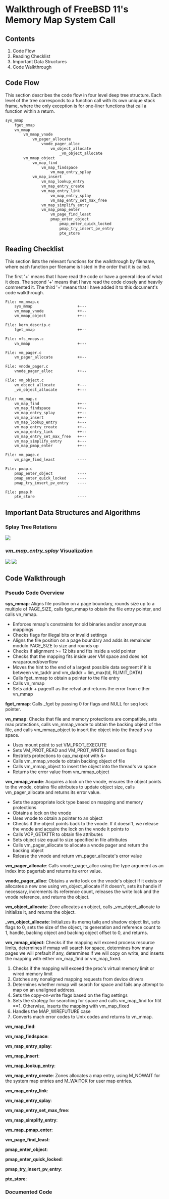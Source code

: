 # Walkthrough of FreeBSD 11's Memory Map System Call

## Contents

1. Code Flow
2. Reading Checklist
3. Important Data Structures
4. Code Walkthrough

## Code Flow

This section describes the code flow in four level deep tree structure.
Each level of the tree corresponds to a function call with its own
unique stack frame, where the only exception is for one-liner functions
that call a function within a return.

```txt
sys_mmap
	fget_mmap
	vn_mmap
		vm_mmap_vnode
			vm_pager_allocate
				vnode_pager_alloc
					vm_object_allocate
						_vm_object_allocate
		vm_mmap_object
			vm_map_find
				vm_map_findspace
					vm_map_entry_splay
			vm_map_insert
				vm_map_lookup_entry
				vm_map_entry_create
				vm_map_entry_link
					vm_map_entry_splay
					vm_map_entry_set_max_free
				vm_map_simplify_entry
				vm_map_pmap_enter
					vm_page_find_least
					pmap_enter_object
						pmap_enter_quick_locked
						pmap_try_insert_pv_entry
						pte_store
```

## Reading Checklist

This section lists the relevant functions for the walkthrough by filename,
where each function per filename is listed in the order that it is called.

The first '+' means that I have read the code or have a general idea of what it does.
The second '+' means that I have read the code closely and heavily commented it.
The third '+' means that I have added it to this document's code walkthrough.

```txt
File: vm_mmap.c
	sys_mmap					+---
	vm_mmap_vnode				++--
	vm_mmap_object				++--

File: kern_descrip.c
	fget_mmap					++--

File: vfs_vnops.c
	vn_mmap						+---

File: vm_pager.c
	vm_pager_allocate			++--

File: vnode_pager.c
	vnode_pager_alloc			++--

File: vm_object.c
	vm_object_allocate			+---
	_vm_object_allocate			+---

File: vm_map.c
	vm_map_find					++--
	vm_map_findspace			++--
	vm_map_entry_splay			++--
	vm_map_insert				++--
	vm_map_lookup_entry			+---
	vm_map_entry_create			++--
	vm_map_entry_link			++--
	vm_map_entry_set_max_free	++--
	vm_map_simplify_entry		+---
	vm_map_pmap_enter			++--

File: vm_page.c
	vm_page_find_least			----

File: pmap.c
	pmap_enter_object			----
	pmap_enter_quick_locked		----
	pmap_try_insert_pv_entry	----

File: pmap.h
	pte_store					----
```

## Important Data Structures and Algorithms

### Splay Tree Rotations

![](assets/splay_trees.jpeg)

### *vm\_map\_entry\_splay* Visualization

![](assets/splay_algorithm_1.jpg)
![](assets/splay_algorithm_2.jpg)

## Code Walkthrough

### Pseudo Code Overview 

**sys_mmap**: Aligns file position on a page boundary, rounds size up to a multiple of PAGE\_SIZE, calls fget\_mmap to obtain the file entry pointer, and calls vn\_mmap.

* Enforces mmap's constraints for old binaries and/or anonymous mappings
* Checks flags for illegal bits or invalid settings
* Aligns the file position on a page boundary and adds its remainder modulo PAGE\_SIZE to size and rounds up
* Checks if alignment >= 12 bits and fits inside a void pointer
* Checks that the mapping fits inside user VM space and does not wraparound/overflow
* Moves the hint to the end of a largest possible data segment if it is between vm\_taddr and vm\_daddr + lim\_max(td, RLIMIT\_DATA)
* Calls fget\_mmap to obtain a pointer to the file entry
* Calls vn\_mmap
* Sets addr + pageoff as the retval and returns the error from either vn\_mmap

**fget_mmap**: Calls \_fget by passing 0 for flags and NULL for seq lock pointer.

**vn_mmap**: Checks that file and memory protections are compatible, sets max protections, calls vm\_mmap\_vnode to obtain the backing object of the file, and calls vm\_mmap\_object to insert the object into the thread's va space.

* Uses mount point to set VM\_PROT\_EXECUTE
* Sets VM\_PROT\_READ and VM\_PROT\_WRITE based on flags
* Restricts protections to cap\_maxprot with &=
* Calls vm\_mmap\_vnode to obtain backing object of file
* Calls vm\_mmap\_object to insert the object into the thread's va space
* Returns the error value from vm\_mmap\_object

**vm\_mmap\_vnode**: Acquires a lock on the vnode, ensures the object points to the vnode, obtains file attributes to update object size, calls vm\_pager\_allocate and returns its error value.

* Sets the appropriate lock type based on mapping and memory protections
* Obtains a lock on the vnode
* Uses vnode to obtain a pointer to an object
* Checks if the object points back to the vnode. If it doesn't, we release the vnode and acquire the lock on the vnode it points to
* Calls VOP\_GETATTR to obtain file attributes
* Sets object size equal to size specified in file attributes
* Calls vm\_pager\_allocate to allocate a vnode pager and return the backing object
* Release the vnode and return vm\_pager\_allocate's error value

**vm\_pager\_allocate**: Calls vnode\_pager\_alloc using the type argument as an index into pagertab and returns its error value.

**vnode\_pager\_alloc**: Obtains a write lock on the vnode's object if it exists or allocates a new one using vm\_object\_allocate if it doesn't, sets its handle if necessary, increments its reference count, releases the write lock and the vnode reference, and returns the object. 

**vm\_object\_allocate**: Zone allocates an object, calls \_vm\_object\_allocate to initialize it, and returns the object.

\_**vm\_object\_allocate**: Initializes its memq tailq and shadow object list, sets flags to 0, sets the size of the object, its generation and reference count to 1, handle, backing object and backing object offset to 0, and returns.

**vm\_mmap\_object**: Checks if the mapping will exceed process resource limits, determines if mmap will search for space, determines how many pages we will prefault if any, determines if we will copy on write, and inserts the mapping with either vm\_map\_find or vm\_map\_fixed.

1. Checks if the mapping will exceed the proc's virtual memory limit or wired memory limit
2. Catches any nonaligned mapping requests from device drivers
3. Determines whether mmap will search for space and fails any attempt to map on an unaligned address.
4. Sets the copy-on-write flags based on the flag settings
5. Sets the strategy for searching for space and calls vm\_map\_find for fitit ==1. Otherwise, inserts the mapping with vm\_map\_fixed
6. Handles the MAP_WIREFUTURE case
7. Converts mach error codes to Unix codes and returns to vn\_mmap.

**vm\_map\_find**:

**vm\_map\_findspace**:

**vm\_map\_entry\_splay**:

**vm\_map\_insert**:

**vm\_map\_lookup\_entry**:

**vm\_map\_entry\_create**: Zones allocates a map entry, using M_NOWAIT for the system map entries and M_WAITOK for user map entries.

**vm\_map\_entry\_link**:

**vm\_map\_entry\_splay**:

**vm\_map\_entry\_set\_max\_free**:

**vm\_map\_simplify\_entry**:

**vm\_map\_pmap\_enter**:

**vm\_page\_find\_least**:

**pmap\_enter\_object**:

**pmap\_enter\_quick\_locked**:

**pmap\_try\_insert\_pv\_entry**:

**pte\_store**:


### Documented Code

```c
```
